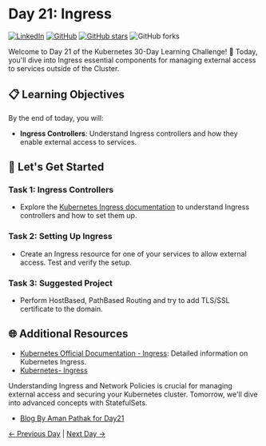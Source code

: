 # Day 21: Ingress
[![LinkedIn](https://img.shields.io/badge/Connect%20with%20me%20on-LinkedIn-blue.svg)](https://www.linkedin.com/in/aman-devops/)
[![GitHub](https://img.shields.io/github/stars/AmanPathak-DevOps.svg?style=social)](https://github.com/AmanPathak-DevOps)
[![GitHub stars](https://img.shields.io/github/stars/AmanPathak-DevOps/30DaysOfKubernetes)](https://github.com/AmanPathak-DevOps/30DaysOfKubernetes/stargazers)
![GitHub forks](https://img.shields.io/github/forks/AmanPathak-DevOps/30DaysOfKubernetes)

Welcome to Day 21 of the Kubernetes 30-Day Learning Challenge! 🚀 Today, you'll dive into Ingress essential components for managing external access to services outside of the Cluster.

## 📋 Learning Objectives

By the end of today, you will:
- **Ingress Controllers**: Understand Ingress controllers and how they enable external access to services.

## 🚀 Let's Get Started

### Task 1: Ingress Controllers
- Explore the [Kubernetes Ingress documentation](https://kubernetes.io/docs/concepts/services-networking/ingress/) to understand Ingress controllers and how to set them up.

### Task 2: Setting Up Ingress
- Create an Ingress resource for one of your services to allow external access. Test and verify the setup.

### Task 3: Suggested Project
- Perform HostBased, PathBased Routing and try to add TLS/SSL certificate to the domain.

## 🌐 Additional Resources

- [Kubernetes Official Documentation - Ingress](https://kubernetes.io/docs/concepts/services-networking/ingress/): Detailed information on Kubernetes Ingress.
- [Kubernetes- Ingress](https://youtu.be/GhZi4DxaxxE?si=sDuGK70lmJWMNyaQ)

Understanding Ingress and Network Policies is crucial for managing external access and securing your Kubernetes cluster. Tomorrow, we'll dive into advanced concepts with StatefulSets.

- [Blog By Aman Pathak for Day21](https://medium.com/devops-dev/day21-kubernetes-ingress-f5dddf1599bc)

[← Previous Day](../Day20/README.md) | [Next Day →](../Day22/README.md)
